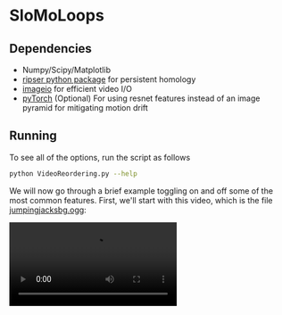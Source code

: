# SloMoLoops


## Dependencies
* Numpy/Scipy/Matplotlib
* [ripser python package] for persistent homology
* [imageio] for efficient video I/O
* [pyTorch] (Optional) For using resnet features instead of an image pyramid for mitigating motion drift


## Running
To see all of the options, run the script as follows

~~~~~ bash
python VideoReordering.py --help
~~~~~

We will now go through a brief example toggling on and off some of the most common features.  First, we'll start with this video, which is the file <a href = "jumpingjacksbg.ogg">jumpingjacksbg.ogg</a>:

<video controls>
  <source src='jumpingjacksbg.ogg' type="video/ogg">
Your browser does not support the video tag.
</video>

[Christopher Tralie]: <http://www.ctralie.com>
[Matthew Berger]: <https://matthewberger.github.io/>
[ripser python package]: <https://github.com/ctralie/ripser>
[pyTorch]: <http://pytorch.org/>
[imageio]: <http://imageio.readthedocs.io/en/latest/installation.html>
